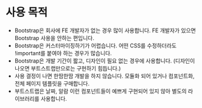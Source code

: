 # 사용 목적

* Bootstrap은 회사에 FE 개발자가 없는 경우 많이 사용합니다. FE 개발자가 있으면 Bootstrap 사용을 안하는 편입니다.
* Bootstrap은 커스터마이징하기가 어렵습니다. 어떤 CSS를 수정하더라도 !important를 붙여야 하는 경우가 많습니다.
* Bootstrap은 개발 기간이 짧고, 디자인이 필요 없는 경우에 사용합니다. (디자인이 나오면 부트스트랩만으로는 구현하기 힘듭니다.)
* 사용 결정이 나면 한땀한땀 개발을 하지 않습니다. 모듈화 되어 있거나 컴포넌트화, 전체 페이지 템플릿을 구매합니다.
* 부트스트랩은 날짜, 알람 이런 컴포넌트들이 예쁘게 구현되어 있지 않아 별도의 라이브러리를 사용합니다.